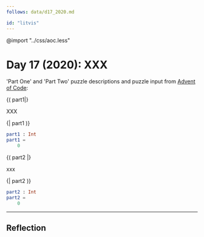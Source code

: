 ```yaml
---
follows: data/d17_2020.md

id: "litvis"
---
```


@import "../css/aoc.less"

# Day 17 (2020): XXX

'Part One' and 'Part Two' puzzle descriptions and puzzle input from [Advent of Code](https://adventofcode.com/2020/day/17):

{( part1|}

XXX

{| part1 )}

```elm {l r}
part1 : Int
part1 =
    0
```

{( part2 |}

xxx

{| part2 )}

```elm {l r}
part2 : Int
part2 =
    0
```

---

## Reflection
